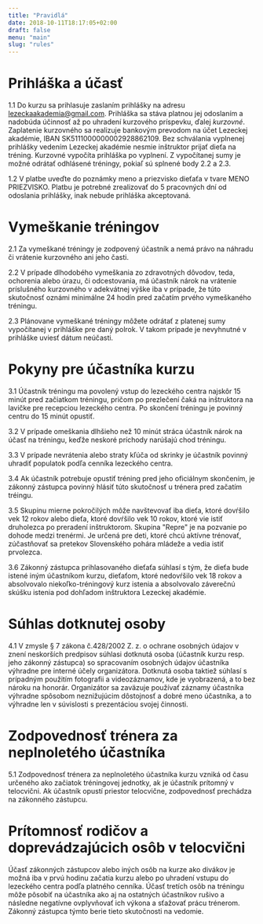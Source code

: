 ```yaml
---
title: "Pravidlá"
date: 2018-10-11T18:17:05+02:00
draft: false 
menu: "main"
slug: "rules"
---
```

# Prihláška a účasť
1.1 Do kurzu sa prihlasuje zaslaním prihlášky na adresu lezeckaakademia@gmail.com. Prihláška sa stáva platnou jej odoslaním a nadobúda účinnosť až po uhradení kurzového príspevku, ďalej *kurzovné*. Zaplatenie kurzovného sa realizuje bankovým prevodom na účet Lezeckej akadémie, IBAN SK5111000000002928862109. Bez schválania vyplnenej prihlášky vedením Lezeckej akadémie nesmie inštruktor prijať dieťa na tréning.
Kurzovné vypočíta prihláška po vyplnení. Z vypočítanej sumy je možné odrátať odhlásené tréningy, pokiaľ sú splnené body 2.2 a 2.3.

1.2 V platbe uveďte do poznámky meno a priezvisko dieťaťa v tvare MENO PRIEZVISKO. Platbu je potrebné zrealizovať do 5 pracovných dní od odoslania prihlášky, inak nebude prihláška akceptovaná.

# Vymeškanie tréningov

2.1 Za vymeškané tréningy je zodpovený účastník a nemá právo na náhradu či vrátenie kurzovného ani jeho časti.

2.2 V prípade dlhodobého vymeškania zo zdravotných dôvodov, teda, ochorenia alebo úrazu, či odcestovania, má účastník nárok na vrátenie príslušného kurzovného v adekvátnej výške iba v prípade, že túto skutočnosť oznámi minimálne 24 hodín pred začatím prvého vymeškaného tréningu.

2.3 Plánovane vymeškané tréningy môžete odrátať z platenej sumy vypočítanej v prihláške pre daný polrok. V takom prípade je nevyhnutné v prihláške uviesť dátum neúčasti.

# Pokyny pre účastníka kurzu

3.1 Účastník tréningu ma povolený vstup do lezeckého centra najskôr 15 minút pred začiatkom tréningu, pričom po prezlečení čaká na inštruktora na lavičke pre recepciou lezeckého centra. Po skončení tréningu je povinný centru do 15 minút opustiť.

3.2 V prípade omeškania dlhšieho než 10 minút stráca účastník nárok na účasť na tréningu, keďže neskoré príchody narúšajú chod tréningu.

3.3 V prípade nevrátenia alebo straty kľúča od skrinky je účastník povinný uhradiť populatok podľa cenníka lezeckého centra.

3.4 Ak účastník potrebuje opustiť tréning pred jeho oficiálnym skončením, je zákonný zástupca povinný hlásiť túto skutočnosť u trénera pred začatím tréingu.

3.5 Skupinu mierne pokročilých môže navštevovať iba dieťa, ktoré dovŕšilo vek 12 rokov alebo dieťa, ktoré dovŕšilo vek 10 rokov, ktoré vie istiť druholezca po preradení inštruktorom. Skupina "Repre" je na pozvanie po dohode medzi trenérmi. Je určená pre deti, ktoré chcú aktívne trénovať, zúčastňovať sa pretekov Slovenského pohára mládeže a vedia istiť prvolezca.

3.6 Zákonný zástupca prihlasovaného dieťaťa súhlasí s tým, že dieťa bude istené iným účastníkom kurzu, dieťaťom, ktoré nedovŕšilo vek 18 rokov a absolvovalo niekoľko-tréningový kurz istenia a absolvovalo záverečnú skúšku istenia pod dohľadom inštruktora Lezeckej akadémie.

# Súhlas dotknutej osoby

4.1 V zmysle § 7 zákona č.428/2002 Z. z. o ochrane osobných údajov v znení neskorších predpisov súhlasi dotknutá osoba (účastník kurzu resp. jeho zákonný zástupca) so spracovaním osobných údajov účastníka výhradne pre interné účely organizátora. Dotknutá osoba taktiež súhlasí s prípadným použitím fotografii a videozáznamov, kde je vyobrazená, a to bez nároku na honorár. Organizátor sa zaväzuje používať záznamy účastníka výhradne spôsobom neznižujúcim dôstojnosť a dobré meno účastníka, a to výhradne len v súvislosti s prezentáciou svojej činnosti.

# Zodpovednosť trénera za neplnoletého účastníka

5.1 Zodpovednosť trénera za neplnoletého účastníka kurzu vzniká od času určeného ako začiatok tréningovej jednotky, ak je účastník prítomný v telocvični. Ak účastník opustí priestor telocvične, zodpovednosť prechádza na zákonného zástupcu.

# Prítomnosť rodičov a doprevádzajúcich osôb v telocvični

Účasť zákonných zástupcov alebo iných osôb na kurze ako divákov je možná iba v prvú hodinu začatia kurzu alebo po uhradení vstupu do lezeckého centra podľa platného cenníka. Účasť tretích osôb na tréningu môže pôsobiť na účastníka ako aj na ostatných účastníkov rušivo a následne negatívne ovplyvňovať ich výkona a sťažovať prácu trénerom. Zákonný zástupca týmto berie tieto skutočnosti na vedomie. 


